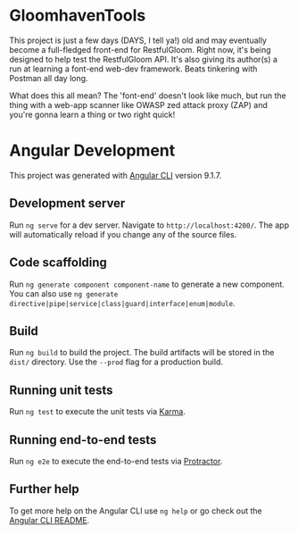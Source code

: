 # GloomhavenTools

This project is just a few days (DAYS, I tell ya!) old and may eventually become a full-fledged front-end for RestfulGloom. Right now, it's being designed to help test the RestfulGloom API. It's also giving its author(s) a run at learning a font-end web-dev framework. Beats tinkering with Postman all day long.

What does this all mean? The 'font-end' doesn't look like much, but run the thing with a web-app scanner like OWASP zed attack proxy (ZAP) and you're gonna learn a thing or two right quick! 

# Angular Development

This project was generated with [Angular CLI](https://github.com/angular/angular-cli) version 9.1.7.

## Development server

Run `ng serve` for a dev server. Navigate to `http://localhost:4200/`. The app will automatically reload if you change any of the source files.

## Code scaffolding

Run `ng generate component component-name` to generate a new component. You can also use `ng generate directive|pipe|service|class|guard|interface|enum|module`.

## Build

Run `ng build` to build the project. The build artifacts will be stored in the `dist/` directory. Use the `--prod` flag for a production build.

## Running unit tests

Run `ng test` to execute the unit tests via [Karma](https://karma-runner.github.io).

## Running end-to-end tests

Run `ng e2e` to execute the end-to-end tests via [Protractor](http://www.protractortest.org/).

## Further help

To get more help on the Angular CLI use `ng help` or go check out the [Angular CLI README](https://github.com/angular/angular-cli/blob/master/README.md).
